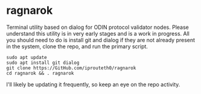 # ragnarok

Terminal utility based on dialog for ODIN protocol validator nodes.
Please understand this utility is in very early stages and is a work in progress.
All you should need to do is install git and dialog if they are not already present in the system, clone the repo, and run the primary script.

```
sudo apt update
sudo apt install git dialog
git clone https://GitHub.com/iprouteth0/ragnarok
cd ragnarok && . ragnarok
```

I'll likely be updating it frequently, so keep an eye on the repo activity.

